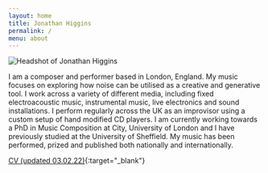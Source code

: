 ```yaml
---
layout: home
title: Jonathan Higgins
permalink: /
menu: about
---
```


<img
  sizes="(min-width: 56em) 800px, 90vw"
  srcset="/media/images/headshot_400.jpg 400w,
          /media/images/headshot_600.jpg 600w,
          /media/images/headshot.jpg 800w"
  alt="Headshot of Jonathan Higgins">



I am a composer and performer based in London, England. My music focuses on exploring how noise can be utilised as a creative and generative tool. I work across a variety of different media, including fixed electroacoustic music, instrumental music, live electronics and sound installations. I perform regularly across the UK as an improvisor using a custom setup of hand modified CD players. I am currently working towards a PhD in Music Composition at City, University of London and I have previously studied at the University of Sheffield. My music has been performed, prized and published both nationally and internationally.

[CV (updated 03.02.22)](/media/misc/jh_cv_03-02-22.pdf){:target="_blank"}